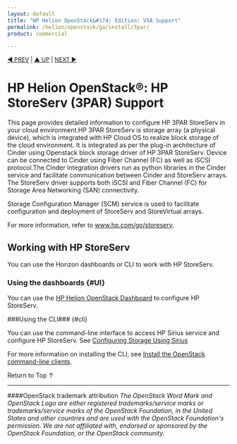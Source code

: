```yaml
---
layout: default
title: "HP Helion OpenStack&#174; Edition: VSA Support"
permalink: /helion/openstack/ga/install/3par/
product: commercial

---
```

<!--UNDER REVISION-->


<script>

function PageRefresh {
onLoad="window.refresh"
}

PageRefresh();

</script>

<p style="font-size: small;"> <a href="/helion/openstack/install-beta/kvm/">&#9664; PREV</a> | <a href="/helion/openstack/install-beta-overview/">&#9650; UP</a> | <a href="/helion/openstack/install-beta/esx/">NEXT &#9654;</a> </p>


# HP Helion OpenStack&#174;: HP StoreServ (3PAR) Support

This page provides detailed information to configure HP 3PAR StoreServ in your cloud environment.HP 3PAR StoreServ is storage array (a physical device), which is integrated with HP Cloud OS to realize block storage of the cloud environment. It is integrated as per the plug-in architecture of Cinder using Openstack block storage driver of HP 3PAR StoreServ. Device can be connected to Cinder using Fiber Channel (FC) as well as iSCSI protocol.The Cinder integration drivers run as python libraries in the Cinder service and facilitate communication between Cinder and StoreServ arrays. The StoreServ driver supports both iSCSI and Fiber Channel (FC) for Storage Area Networking (SAN) connectivity.

Storage Configuration Manager (SCM) service is used to facilitate configuration and deployment of StoreServ and StoreVirtual arrays.

For more information, refer to www.hp.com/go/storeserv.


## Working with HP StoreServ

You can use the Horizon dashboards or CLI to work with HP StoreServ.

### Using the dashboards {#UI}

You can use the [HP Helion OpenStack Dashboard](/helion/openstack/dashboard/how-works/) to configure HP StoreServ.

###Using the CLI### {#cli}

You can use the command-line interface to access HP Sirius service and configure HP StoreServ. See [Configuring Storage Using Sirius](/helion/openstack/ga/sirius-cli/)

For more information on installing the CLI, see [Install the OpenStack command-line clients](http://docs.openstack.org/user-guide/content/install_clients.html).


<a href="#top" style="padding:14px 0px 14px 0px; text-decoration: none;"> Return to Top &#8593; </a>

----
####OpenStack trademark attribution
*The OpenStack Word Mark and OpenStack Logo are either registered trademarks/service marks or trademarks/service marks of the OpenStack Foundation, in the United States and other countries and are used with the OpenStack Foundation's permission. We are not affiliated with, endorsed or sponsored by the OpenStack Foundation, or the OpenStack community.*
